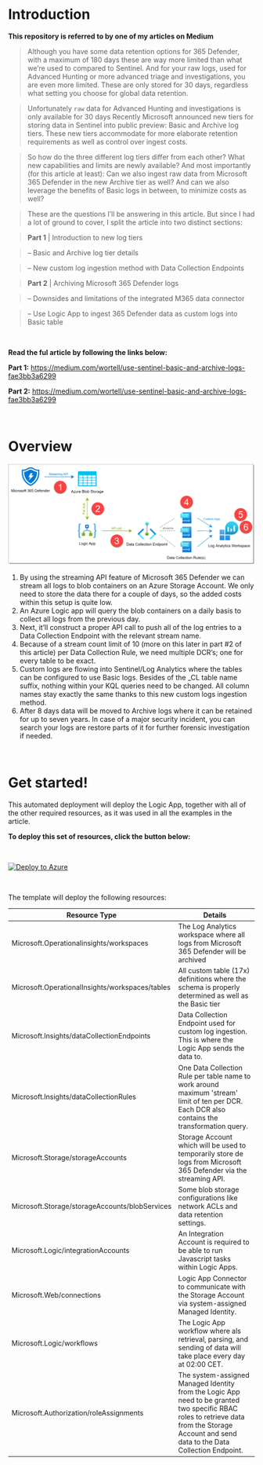 # Introduction

**This repository is referred to by one of my articles on Medium**

> Although you have some data retention options for 365 Defender, with a maximum of 180 days these are way more limited than what we’re used to compared to Sentinel. And for your raw logs, used for Advanced Hunting or more advanced triage and investigations, you are even more limited. These are only stored for 30 days, regardless what setting you choose for global data retention.

> Unfortunately `raw` data for Advanced Hunting and investigations is only available for 30 days
Recently Microsoft announced new tiers for storing data in Sentinel into public preview: Basic and Archive log tiers. These new tiers accommodate for more elaborate retention requirements as well as control over ingest costs.

> So how do the three different log tiers differ from each other? What new capabilities and limits are newly available? And most importantly (for this article at least): Can we also ingest raw data from Microsoft 365 Defender in the new Archive tier as well? And can we also leverage the benefits of Basic logs in between, to minimize costs as well?

> These are the questions I’ll be answering in this article. But since I had a lot of ground to cover, I split the article into two distinct sections:

> __Part 1__ | Introduction to new log tiers

> – Basic and Archive log tier details

> – New custom log ingestion method with Data Collection Endpoints

> __Part 2__ | Archiving Microsoft 365 Defender logs

> – Downsides and limitations of the integrated M365 data connector

> – Use Logic App to ingest 365 Defender data as custom logs into Basic table

<br>

__Read the ful article by following the links below:__

__Part 1:__ https://medium.com/wortell/use-sentinel-basic-and-archive-logs-fae3bb3a6299

__Part 2:__ https://medium.com/wortell/use-sentinel-basic-and-archive-logs-fae3bb3a6299

<br>

# Overview

![](images/overview.png)

1. By using the streaming API feature of Microsoft 365 Defender we can stream all logs to blob containers on an Azure Storage Account. We only need to store the data there for a couple of days, so the added costs within this setup is quite low.
2. An Azure Logic app will query the blob containers on a daily basis to collect all logs from the previous day.
3. Next, it’ll construct a proper API call to push all of the log entries to a Data Collection Endpoint with the relevant stream name.
4. Because of a stream count limit of 10 (more on this later in part #2 of this article) per Data Collection Rule, we need multiple DCR’s; one for every table to be exact.
5. Custom logs are flowing into Sentinel/Log Analytics where the tables can be configured to use Basic logs. Besides of the _CL table name suffix, nothing within your KQL queries need to be changed. All column names stay exactly the same thanks to this new custom logs ingestion method.
6. After 8 days data will be moved to Archive logs where it can be retained for up to seven years. In case of a major security incident, you can search your logs are restore parts of it for further forensic investigation if needed.

<br>

# Get started!

This automated deployment will deploy the Logic App, together with all of the other required resources, as it was used in all the examples in the article.

__To deploy this set of resources, click the button below:__

<br>

[![Deploy to Azure](https://aka.ms/deploytoazurebutton)](https://portal.azure.com/#create/Microsoft.Template/uri/https%3A%2F%2Fraw.githubusercontent.com%2FTheCloudScout%2Fm365defender-archive%2Fmain%2Farchive-m365defender-to-basic-logs.template.json)

<br>

The template will deploy the following resources:

| Resource Type | Details |
| ---- | ---- |
| Microsoft.Operationalinsights/workspaces | The Log Analytics workspace where all logs from Microsoft 365 Defender will be archived |
| Microsoft.OperationalInsights/workspaces/tables | All custom table (17x) definitions where the schema is properly determined as well as the Basic tier |
| Microsoft.Insights/dataCollectionEndpoints | Data Collection Endpoint used for custom log ingestion. This is where the Logic App sends the data to. |
| Microsoft.Insights/dataCollectionRules | One Data Collection Rule per table name to work around maximum 'stream' limit of ten per DCR. Each DCR also contains the transformation query. |
| Microsoft.Storage/storageAccounts | Storage Account which will be used to temporarily store de logs from Microsoft 365 Defender via the streaming API. |
| Microsoft.Storage/storageAccounts/blobServices | Some blob storage configurations like network ACLs and data retention settings. |
| Microsoft.Logic/integrationAccounts | An Integration Account is required to be able to run Javascript tasks within Logic Apps. |
| Microsoft.Web/connections | Logic App Connector to communicate with the Storage Account via system-assigned Managed Identity. |
| Microsoft.Logic/workflows | The Logic App workflow where als retrieval, parsing, and sending of data will take place every day at 02:00 CET. |
| Microsoft.Authorization/roleAssignments | The system-assigned Managed Identity from the Logic App need to be granted two specific RBAC roles to retrieve data from the Storage Account and send data to the Data Collection Endpoint. |

<br>